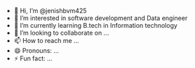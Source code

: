 - 👋 Hi, I’m @jenishbvm425
- 👀 I’m interested in software development and Data engineer 
- 🌱 I’m currently learning B.tech in Information technology 
- 💞️ I’m looking to collaborate on ...
- 📫 How to reach me ...
- 😄 Pronouns: ...
- ⚡ Fun fact: ...

<!---
jenishbvm425/jenishbvm425 is a ✨ special ✨ repository because its `README.md` (this file) appears on your GitHub profile.
You can click the Preview link to take a look at your changes.
--->
